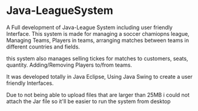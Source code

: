 # Java-LeagueSystem
A Full development of Java-League System including user friendly Interface.
This system is made for managing a soccer chamiopns league, Managing Teams, Players in teams, arranging matches between teams
in different countries and fields.

this system also manages selling tickes for matches to customers, seats, quantity.
Adding/Removing Players to/from teams.


It was developed totally in Java Eclipse, Using Java Swing to create a user friendly Interfaces.

Due to not being able to upload files that are larger than 25MB i could not attach the Jar file so it'll be easier 
to run the system from desktop


